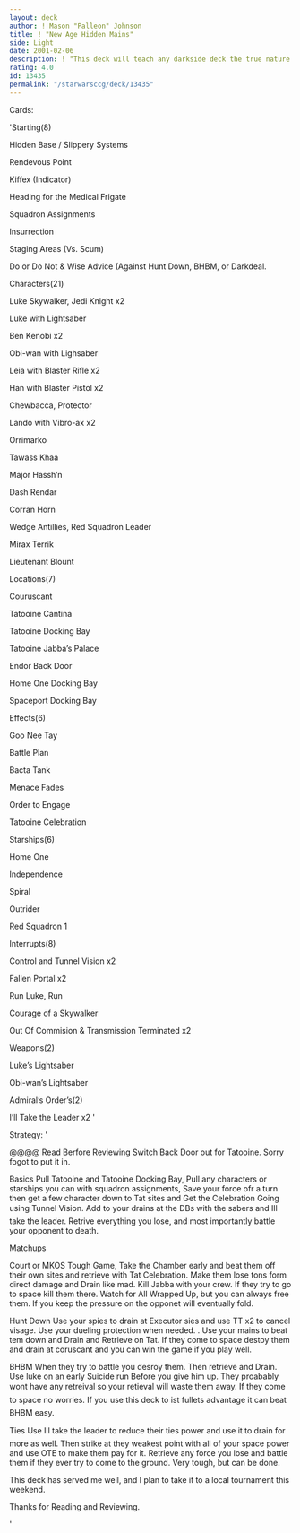 ```yaml
---
layout: deck
author: ! Mason "Palleon" Johnson
title: ! "New Age Hidden Mains"
side: Light
date: 2001-02-06
description: ! "This deck will teach any darkside deck the true nature of the force. It has no weaknessess in battle, and it has solid retrieval."
rating: 4.0
id: 13435
permalink: "/starwarsccg/deck/13435"
---
```

Cards: 

'Starting(8)


Hidden Base / Slippery Systems

Rendevous Point

Kiffex (Indicator)

Heading for the Medical Frigate

Squadron Assignments

Insurrection

Staging Areas (Vs. Scum)

Do or Do Not & Wise Advice (Against Hunt Down, BHBM, or Darkdeal.


Characters(21)


Luke Skywalker, Jedi Knight x2

Luke with Lightsaber

Ben Kenobi x2

Obi-wan with Lighsaber

Leia with Blaster Rifle x2

Han with Blaster Pistol x2

Chewbacca, Protector 

Lando with Vibro-ax x2

Orrimarko

Tawass Khaa

Major Hassh’n

Dash Rendar 

Corran Horn

Wedge Antillies, Red Squadron Leader

Mirax Terrik

Lieutenant Blount



Locations(7)


Couruscant

Tatooine Cantina

Tatooine Docking Bay

Tatooine Jabba’s Palace

Endor Back Door

Home One Docking Bay

Spaceport Docking Bay



Effects(6)


Goo Nee Tay

Battle Plan

Bacta Tank 

Menace Fades

Order to Engage

Tatooine Celebration


Starships(6)


Home One

Independence

Spiral

Outrider

Red Squadron 1


Interrupts(8)


Control and Tunnel Vision x2

Fallen Portal x2

Run Luke, Run 

Courage of a Skywalker

Out Of Commision & Transmission Terminated x2


Weapons(2)


Luke’s Lightsaber

Obi-wan’s Lightsaber


Admiral’s Order’s(2)


I’ll Take the Leader x2 '

Strategy: '

@@@@ Read Berfore Reviewing Switch Back Door out for Tatooine. Sorry fogot to put it in. 



Basics Pull Tatooine and Tatooine Docking Bay, Pull any characters or starships you can with squadron assignments, Save your force ofr a turn then get a few character down to Tat sites and Get the Celebration Going using Tunnel Vision. Add to your drains at the DBs with the sabers and Ill take the leader. Retrive everything you lose, and most importantly battle your opponent to death. 


Matchups 


Court or MKOS Tough Game, Take the Chamber early and beat them off their own sites and retrieve with Tat Celebration. Make them lose tons form direct damage and Drain like mad. Kill Jabba with your crew. If they try to go to space kill them there. Watch for All Wrapped Up, but you can always free them. If you keep the pressure on the opponet will eventually fold. 


Hunt Down Use your spies to drain at Executor sies and use TT x2 to cancel visage. Use your dueling protection when needed. . Use your mains to beat tem down and Drain and Retrieve on Tat. If they come to space destoy them and drain at coruscant and you can win the game if you play well.


BHBM When they try to battle you desroy them. Then retrieve and Drain. Use luke on an early Suicide run Before you give him up. They proabably wont have any retreival so your retieval will waste them away. If they come to space no worries. If you use this deck to ist fullets advantage it can beat BHBM easy.


Ties Use Ill take the leader to reduce their ties power and use it to drain for more as well. Then strike at they weakest point with all of your space power and use OTE to make them pay for it. Retrieve any force you lose and battle them if they ever try to come to the ground. Very tough, but can be done.


This deck has served me well, and I plan to take it to a local tournament this weekend.


Thanks for Reading and Reviewing.


'
